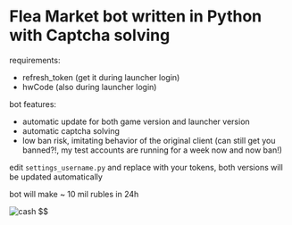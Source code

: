 # Flea Market bot written in Python with Captcha solving

requirements:
- refresh_token (get it during launcher login)
- hwCode (also during launcher login)

bot features:
- automatic update for both game version and launcher version
- automatic captcha solving
- low ban risk, imitating behavior of the original client (can still get you banned?!, my test accounts are running for a week now and now ban!) 

edit `settings_username.py` and replace with your tokens, both versions will be updated automatically

bot will make ~ 10 mil rubles in 24h

![cash $$$$$$](https://raw.github.com/Mila432/Escape-from-Tarkov-Flea-Market-Bot/master/1.png)